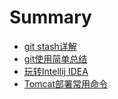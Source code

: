 # Summary

- [git stash详解](git-stash.md)
- [git使用简单总结](git.md)
- [玩转Intellij IDEA](Intellij-idea-keymap.md)
- [Tomcat部署常用命令](tomcat-deploy-command.md)
